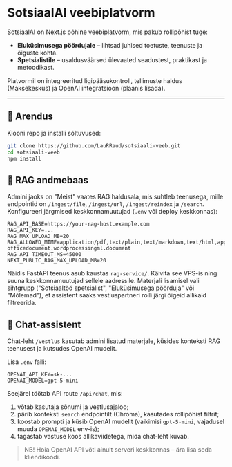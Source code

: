 ﻿# SotsiaalAI veebiplatvorm

SotsiaalAI on Next.js põhine veebiplatvorm, mis pakub rollipõhist tuge:  
- **Eluküsimusega pöördujale** – lihtsad juhised toetuste, teenuste ja õiguste kohta.  
- **Spetsialistile** – usaldusväärsed ülevaated seadustest, praktikast ja metoodikast.  

Platvormil on integreeritud ligipääsukontroll, tellimuste haldus (Maksekeskus) ja OpenAI integratsioon (plaanis lisada).

---

## 🚀 Arendus

Klooni repo ja installi sõltuvused:

```bash
git clone https://github.com/LauRRaud/sotsiaali-veeb.git
cd sotsiaali-veeb
npm install
```

## 🧠 RAG andmebaas

Admini jaoks on "Meist" vaates RAG haldusala, mis suhtleb teenusega, mille endpointid on `/ingest/file`, `/ingest/url`, `/ingest/reindex` ja `/search`. Konfigureeri järgmised keskkonnamuutujad (`.env` või deploy keskkonnas):

```
RAG_API_BASE=https://your-rag-host.example.com
RAG_API_KEY=...
RAG_MAX_UPLOAD_MB=20
RAG_ALLOWED_MIME=application/pdf,text/plain,text/markdown,text/html,application/msword,application/vnd.openxmlformats-officedocument.wordprocessingml.document
RAG_API_TIMEOUT_MS=45000
NEXT_PUBLIC_RAG_MAX_UPLOAD_MB=20
```

Näidis FastAPI teenus asub kaustas `rag-service/`. Käivita see VPS-is ning suuna keskkonnamuutujad sellele aadressile. Materjali lisamisel vali sihtgrupp ("Sotsiaaltöö spetsialist", "Eluküsimusega pöörduja" või "Mõlemad"), et assistent saaks vestluspartneri rolli järgi õigeid allikaid filtreerida.

## 🤖 Chat-assistent

Chat-leht `/vestlus` kasutab admini lisatud materjale, küsides konteksti RAG teenusest ja kutsudes OpenAI mudelit.

Lisa `.env` faili:

```
OPENAI_API_KEY=sk-...
OPENAI_MODEL=gpt-5-mini
```

Seejärel töötab API route `/api/chat`, mis:

1. võtab kasutaja sõnumi ja vestlusajaloo;
2. pärib konteksti `search` endpointilt (Chroma), kasutades rollipõhist filtrit;
3. koostab prompti ja küsib OpenAI mudelit (vaikimisi `gpt-5-mini`, vajadusel muuda `OPENAI_MODEL` env-is);
4. tagastab vastuse koos allikaviidetega, mida chat-leht kuvab.

> NB! Hoia OpenAI API võti ainult serveri keskkonnas – ära lisa seda kliendikoodi.
